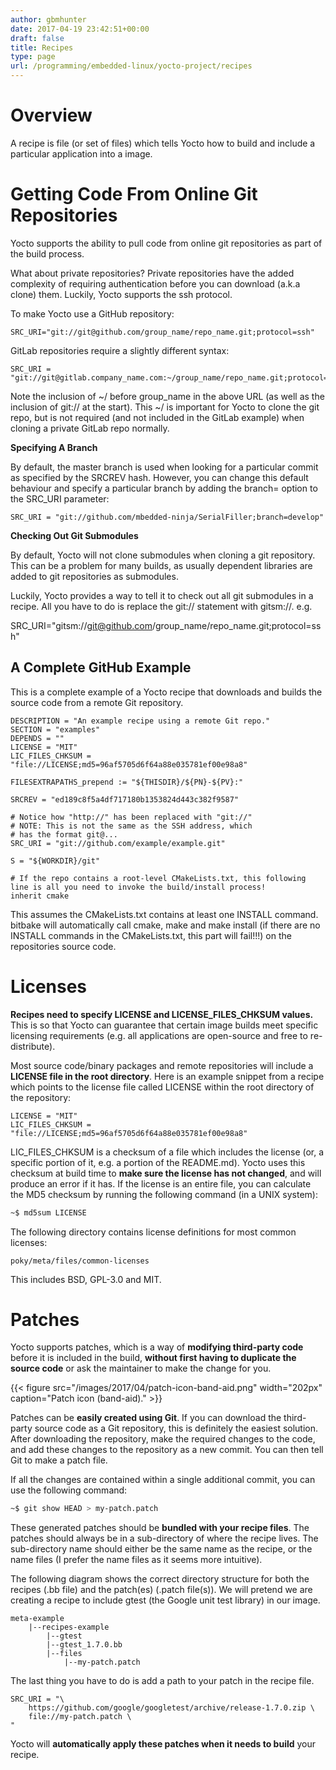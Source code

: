 ```yaml
---
author: gbmhunter
date: 2017-04-19 23:42:51+00:00
draft: false
title: Recipes
type: page
url: /programming/embedded-linux/yocto-project/recipes
---
```


# Overview

A recipe is file (or set of files) which tells Yocto how to build and include a particular application into a image.

# Getting Code From Online Git Repositories

Yocto supports the ability to pull code from online git repositories as part of the build process.

What about private repositories? Private repositories have the added complexity of requiring authentication before you can download (a.k.a clone) them. Luckily, Yocto supports the ssh protocol.

To make Yocto use a GitHub repository:

```
SRC_URI="git://git@github.com/group_name/repo_name.git;protocol=ssh"
```

GitLab repositories require a slightly different syntax:

```    
SRC_URI = "git://git@gitlab.company_name.com:~/group_name/repo_name.git;protocol=ssh"
```

Note the inclusion of ~/ before group_name in the above URL (as well as the inclusion of git:// at the start). This ~/ is important for Yocto to clone the git repo, but is not required (and not included in the GitLab example) when cloning a private GitLab repo normally.

**Specifying A Branch**

By default, the master branch is used when looking for a particular commit as specified by the SRCREV hash. However, you can change this default behaviour and specify a particular branch by adding the branch=<branch-name> option to the SRC_URI parameter:

```    
SRC_URI = "git://github.com/mbedded-ninja/SerialFiller;branch=develop"
```

**Checking Out Git Submodules**

By default, Yocto will not clone submodules when cloning a git repository. This can be a problem for many builds, as usually dependent libraries are added to git repositories as submodules.

Luckily, Yocto provides a way to tell it to check out all git submodules in a recipe. All you have to do is replace the git:// statement with gitsm://. e.g.

SRC_URI="gitsm://git@github.com/group_name/repo_name.git;protocol=ssh"

## A Complete GitHub Example

This is a complete example of a Yocto recipe that downloads and builds the source code from a remote Git repository.

```    
DESCRIPTION = "An example recipe using a remote Git repo."
SECTION = "examples"
DEPENDS = ""
LICENSE = "MIT"
LIC_FILES_CHKSUM = "file://LICENSE;md5=96af5705d6f64a88e035781ef00e98a8"

FILESEXTRAPATHS_prepend := "${THISDIR}/${PN}-${PV}:"

SRCREV = "ed189c8f5a4df717180b1353824d443c382f9587"

# Notice how "http://" has been replaced with "git://"
# NOTE: This is not the same as the SSH address, which
# has the format git@...
SRC_URI = "git://github.com/example/example.git"

S = "${WORKDIR}/git"

# If the repo contains a root-level CMakeLists.txt, this following line is all you need to invoke the build/install process!
inherit cmake
```

This assumes the CMakeLists.txt contains at least one INSTALL command. bitbake will automatically call cmake, make and make install (if there are no INSTALL commands in the CMakeLists.txt, this part will fail!!!) on the repositories source code.

# Licenses

**Recipes need to specify LICENSE and LICENSE_FILES_CHKSUM values.** This is so that Yocto can guarantee that certain image builds meet specific licensing requirements (e.g. all applications are open-source and free to re-distribute).

Most source code/binary packages and remote repositories will include a **LICENSE file in the root directory**. Here is an example snippet from a recipe which points to the license file called LICENSE within the root directory of the repository:

```    
LICENSE = "MIT"
LIC_FILES_CHKSUM = "file://LICENSE;md5=96af5705d6f64a88e035781ef00e98a8"
```

LIC_FILES_CHKSUM is a checksum of a file  which includes the license (or, a specific portion of it, e.g. a portion of the README.md). Yocto uses this checksum at build time to **make sure the license has not changed**, and will produce an error if it has. If the license is an entire file, you can calculate the MD5 checksum by running the following command (in a UNIX system):

```sh    
~$ md5sum LICENSE
```

The following directory contains license definitions for most common licenses:

```    
poky/meta/files/common-licenses
```

This includes BSD, GPL-3.0 and MIT.

# Patches

Yocto supports patches, which is a way of **modifying third-party code** before it is included in the build, **without first having to duplicate the source code** or ask the maintainer to make the change for you.

{{< figure src="/images/2017/04/patch-icon-band-aid.png" width="202px" caption="Patch icon (band-aid)."  >}}

Patches can be **easily created using Git**. If you can download the third-party source code as a Git repository, this is definitely the easiest solution. After downloading the repository, make the required changes to the code, and add these changes to the repository as a new commit. You can then tell Git to make a patch file.

If all the changes are contained within a single additional commit, you can use the following command:

```sh    
~$ git show HEAD > my-patch.patch
```

These generated patches should be **bundled with your recipe files**. The patches should always be in a sub-directory of where the recipe lives. The sub-directory name should either be the same name as the recipe, or the name files (I prefer the name files as it seems more intuitive).

The following diagram shows the correct directory structure for both the recipes (.bb file) and the patch(es) (.patch file(s)). We will pretend we are creating a recipe to include gtest (the Google unit test library) in our image.

```    
meta-example
    |--recipes-example
        |--gtest
        |--gtest_1.7.0.bb
        |--files
            |--my-patch.patch
```

The last thing you have to do is add a path to your patch in the recipe file.

```    
SRC_URI = "\
    https://github.com/google/googletest/archive/release-1.7.0.zip \
    file://my-patch.patch \
"
```

Yocto will **automatically apply these patches when it needs to build** your recipe.

